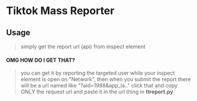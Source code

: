 # Tiktok Mass Reporter
## Usage
> simply get the report url (api) from inspect element
#### OMG HOW DO I GET THAT?
> you can get it by reporting the targeted user while your inspect element is open on "Network", then when you submit the report there will be a url named like 
"?aid=1988&app_la.." click that and copy ONLY the request url and paste it in the url thing in **ttreport.py**
